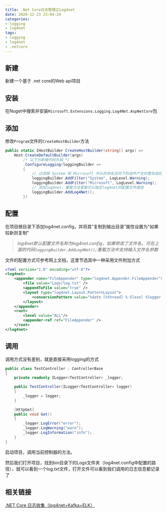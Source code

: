```yaml
---
title: .Net Core日志管理之Log4net
date: 2020-12-23 23:04:24
categories:
- logging
- log4net
tags:
- logging
- log4net
- .netcore
---
```


## 新建

新建一个基于 .net core的Web api项目

## 安装

在Nuget中搜索并安装`Microsoft.Extensions.Logging.Log4Net.AspNetCore`包

## 添加

修改`Program`文件的`CreateHostBuilder`方法

``` c#
public static IHostBuilder CreateHostBuilder(string[] args) =>
    Host.CreateDefaultBuilder(args)
        /* 以下为新增代码片段 */
        .ConfigureLogging(loggingBuilder =>
        {
            // 过滤掉 System 和 Microsoft 开头的命名空间下的组件产生的警告级别以下的日志
            loggingBuilder.AddFilter("System", LogLevel.Warning);
            loggingBuilder.AddFilter("Microsoft", LogLevel.Warning);
            // 添加log4net，重载方法里面可以指定log4net的配置文件路径
            loggingBuilder.AddLog4Net();
        })
```

## 配置

在项目根目录下添加log4net.config，并将其“复制到输出目录”属性设置为"如果较新则复制"

> *log4net默认配置文件名称为log4net.config，如果修改了文件名，可在上面的代码`loggingBuilder.AddLog4Net();`重载方法中支持输入文件名参数*

文件的配置方式可参考网上文档，这里节选其中一种采用文件附加方式

``` xml
<?xml version="1.0" encoding="utf-8"?>
<log4net>
    <appender name="FileAppender" type="log4net.Appender.FileAppender">
        <file value="Logs/log.txt" />
        <appendToFile value="true" />
        <layout type="log4net.Layout.PatternLayout">
            <conversionPattern value="%date [%thread] %-5level %logger - %message%newline" />
        </layout>
    </appender>
    <root>
        <level value="ALL"/>
        <appender-ref ref="FileAppender" />
    </root>
</log4net>
```

## 调用

调用方式没有差别，就是直接采用logging的方式

```c#
public class TestController : ControllerBase
{
    private readonly ILogger<TestController> _logger;

    public TestController(ILogger<TestController> logger)
    {
        _logger = logger;
    }

    [HttpGet]
    public void Get()
    {
        _logger.LogError("error");
        _logger.LogWarning("warn");
        _logger.LogInformation("info");
    }
}
```

启动项目，调用当前控制器的方法。

然后我们打开项目，找到bin目录下的Logs文件夹（log4net.config中配置的路径），就可以看到一个log.txt文件，打开文件可以看到我们调用的日志信息都记录了

## 相关链接

[.NET Core 日志收集（log4net+Kafka+ELK）](https://www.jianshu.com/p/e4d3bec9e220 '.NET Core 日志收集（log4net+Kafka+ELK）')
